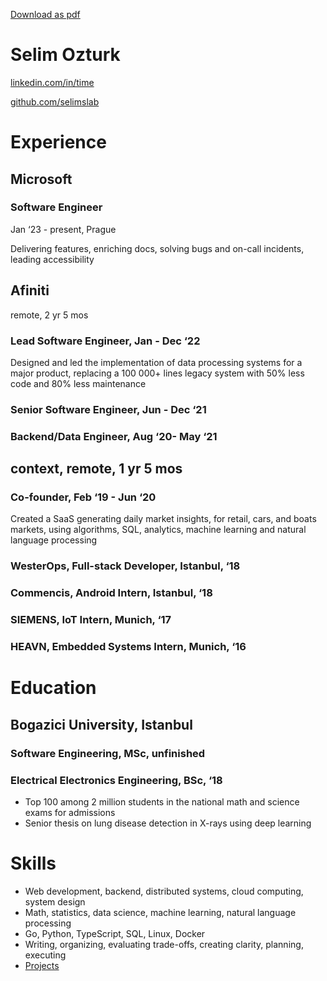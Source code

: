 ---
---

<a href="https://docs.google.com/document/d/1tE9qhoUV_HaIxQkehaO_W7sJAVDuV6lpo22HGc36u3U/export?format=pdf">Download as pdf</a>

# Selim Ozturk 

[linkedin.com/in/time](https://linkedin.com/in/time)

[github.com/selimslab](https://github.com/selimslab)

# Experience
## Microsoft
 
### Software Engineer
Jan ‘23 - present, Prague

Delivering features, enriching docs, solving bugs and on-call incidents, leading accessibility

## Afiniti
remote, 2 yr 5 mos
### Lead Software Engineer, Jan - Dec ‘22 
Designed and led the implementation of data processing systems for a major product,
replacing a 100 000+ lines legacy system with 50% less code and 80% less maintenance 

### Senior Software Engineer, Jun - Dec ‘21
### Backend/Data Engineer, Aug ‘20- May ‘21

## context, remote, 1 yr 5 mos
### Co-founder,  Feb ‘19 - Jun ‘20
Created a SaaS generating daily market insights, for retail, cars, and boats markets, 
using algorithms, SQL, analytics, machine learning and natural language processing

### WesterOps, Full-stack Developer, Istanbul, ‘18 
### Commencis, Android Intern, Istanbul, ‘18 
### SIEMENS, IoT Intern, Munich, ‘17
### HEAVN, Embedded Systems Intern, Munich, ‘16 

# Education  
## Bogazici University, Istanbul
### Software Engineering, MSc, unfinished
### Electrical Electronics Engineering, BSc, ‘18
- Top 100 among 2 million students in the national math and science exams for admissions
- Senior thesis on lung disease detection in X-rays using deep learning 

# Skills
- Web development, backend, distributed systems, cloud computing, system design 
- Math, statistics, data science, machine learning, natural language processing
- Go, Python, TypeScript, SQL, Linux, Docker 
- Writing, organizing, evaluating trade-offs, creating clarity, planning, executing 
- [Projects](https://selimslab.github.io/projects)

